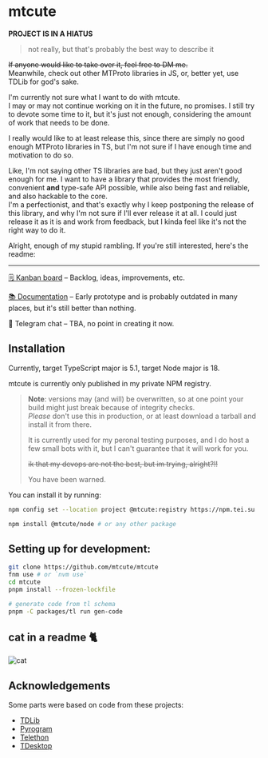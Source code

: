 # mtcute

**PROJECT IS IN A HIATUS**
> not really, but that's probably the best way to describe it

~~If anyone would like to take over it, feel free to DM me.~~  
Meanwhile, check out other MTProto libraries in JS, or, better yet, use TDLib for god's sake.

I'm currently not sure what I want to do with mtcute.  
I may or may not continue working on it in the future, no promises. 
I still try to devote some time to it, but it's just not enough, considering the amount of work that needs to be done.  

I really would like to at least release this, since there are simply no good enough MTProto libraries in TS, but I'm not sure if I have enough time and motivation to do so.

Like, I'm not saying other TS libraries are bad, but they just aren't good enough for me. 
I want to have a library that provides the most friendly, convenient **and** type-safe API possible, 
while also being fast and reliable, and also hackable to the core.  
I'm a perfectionist, and that's exactly why I keep postponing the release of this library,
and why I'm not sure if I'll ever release it at all. I could just release it as it is and work from feedback, 
but I kinda feel like it's not the right way to do it.

Alright, enough of my stupid rambling. If you're still interested, here's the readme:

---

[🗒️ Kanban board](https://lindie.app/share/6c5d9f04cae4f0640f58b9d5d7ddca467e87e980) – Backlog, ideas, improvements, etc.

[📚 Documentation](https://tmp.tei.su) – Early prototype and is probably outdated in many places, but it's still better than nothing.

💬 Telegram chat – TBA, no point in creating it now.

## Installation

Currently, target TypeScript major is 5.1, target Node major is 18.

mtcute is currently only published in my private NPM registry.
> **Note**: versions may (and will) be overwritten, so at one point your build might just break because of integrity checks.  
> *Please* don't use this in production, or at least download a tarball and install it from there.
>
> It is currently used for my peronal testing purposes, and I do host a few small bots with it, but I can't guarantee that it will work for you.
>
> ~~ik that my devops are not the best, but im trying, alright?!!~~
>
> You have been warned.

You can install it by running:

```bash
npm config set --location project @mtcute:registry https://npm.tei.su

npm install @mtcute/node # or any other package
```

## Setting up for development:

```bash
git clone https://github.com/mtcute/mtcute
fnm use # or `nvm use`
cd mtcute
pnpm install --frozen-lockfile

# generate code from tl schema
pnpm -C packages/tl run gen-code
```

## cat in a readme 🐈

![cat](https://cataas.com/cat)

## Acknowledgements

Some parts were based on code from these projects:

- [TDLib](https://github.com/tdlib/td)
- [Pyrogram](https://github.com/pyrogram/pyrogram)
- [Telethon](https://github.com/LonamiWebs/Telethon)
- [TDesktop](https://github.com/telegramdesktop/tdesktop)
